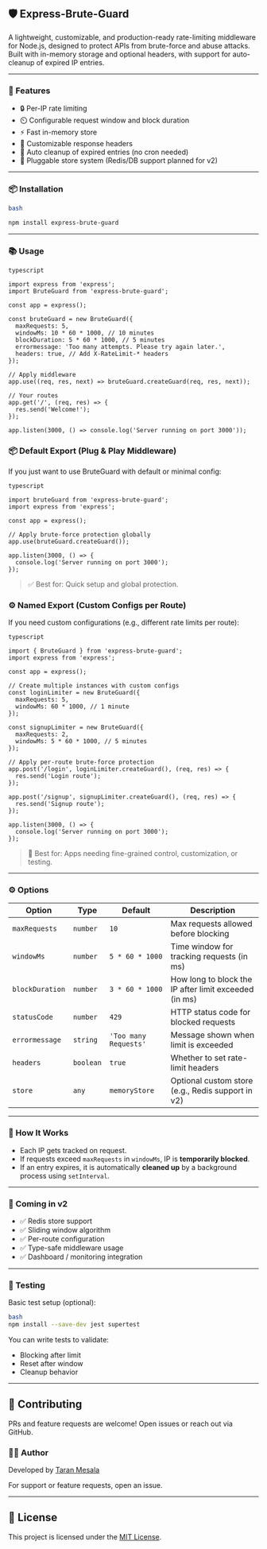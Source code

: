 ## 🛡️ Express-Brute-Guard

A lightweight, customizable, and production-ready rate-limiting middleware for Node.js, designed to protect APIs from brute-force and abuse attacks. Built with in-memory storage and optional headers, with support for auto-cleanup of expired IP entries.

---

### 🚀 Features

- 🔒 Per-IP rate limiting
- ⏲️ Configurable request window and block duration
- ⚡ Fast in-memory store
- 📡 Customizable response headers
- 🧹 Auto cleanup of expired entries (no cron needed)
- 🧱 Pluggable store system (Redis/DB support planned for v2)

---

### 📦 Installation

```bash
bash

npm install express-brute-guard

```

---

### 📚 Usage

```
typescript

import express from 'express';
import BruteGuard from 'express-brute-guard';

const app = express();

const bruteGuard = new BruteGuard({
  maxRequests: 5,
  windowMs: 10 * 60 * 1000, // 10 minutes
  blockDuration: 5 * 60 * 1000, // 5 minutes
  errormessage: 'Too many attempts. Please try again later.',
  headers: true, // Add X-RateLimit-* headers
});

// Apply middleware
app.use((req, res, next) => bruteGuard.createGuard(req, res, next));

// Your routes
app.get('/', (req, res) => {
  res.send('Welcome!');
});

app.listen(3000, () => console.log('Server running on port 3000'));

```

### 📦 Default Export (Plug & Play Middleware)

If you just want to use BruteGuard with default or minimal config:

```
typescript

import bruteGuard from 'express-brute-guard';
import express from 'express';

const app = express();

// Apply brute-force protection globally
app.use(bruteGuard.createGuard());

app.listen(3000, () => {
  console.log('Server running on port 3000');
});

```

> ✅ Best for: Quick setup and global protection.

### ⚙️ Named Export (Custom Configs per Route)

If you need custom configurations (e.g., different rate limits per route):

```
typescript

import { BruteGuard } from 'express-brute-guard';
import express from 'express';

const app = express();

// Create multiple instances with custom configs
const loginLimiter = new BruteGuard({
  maxRequests: 5,
  windowMs: 60 * 1000, // 1 minute
});

const signupLimiter = new BruteGuard({
  maxRequests: 2,
  windowMs: 5 * 60 * 1000, // 5 minutes
});

// Apply per-route brute-force protection
app.post('/login', loginLimiter.createGuard(), (req, res) => {
  res.send('Login route');
});

app.post('/signup', signupLimiter.createGuard(), (req, res) => {
  res.send('Signup route');
});

app.listen(3000, () => {
  console.log('Server running on port 3000');
});

```

> 🔧 Best for: Apps needing fine-grained control, customization, or testing.

---

### ⚙️ Options

| Option          | Type      | Default               | Description                                           |
| --------------- | --------- | --------------------- | ----------------------------------------------------- |
| `maxRequests`   | `number`  | `10`                  | Max requests allowed before blocking                  |
| `windowMs`      | `number`  | `5 * 60 * 1000`       | Time window for tracking requests (in ms)             |
| `blockDuration` | `number`  | `3 * 60 * 1000`       | How long to block the IP after limit exceeded (in ms) |
| `statusCode`    | `number`  | `429`                 | HTTP status code for blocked requests                 |
| `errormessage`  | `string`  | `'Too many Requests'` | Message shown when limit is exceeded                  |
| `headers`       | `boolean` | `true`                | Whether to set rate-limit headers                     |
| `store`         | `any`     | `memoryStore`         | Optional custom store (e.g., Redis support in v2)     |

---

### 🧠 How It Works

- Each IP gets tracked on request.
- If requests exceed `maxRequests` in `windowMs`, IP is **temporarily blocked**.
- If an entry expires, it is automatically **cleaned up** by a background process using `setInterval`.

---

### 🔮 Coming in v2

- ✅ Redis store support
- ✅ Sliding window algorithm
- ✅ Per-route configuration
- ✅ Type-safe middleware usage
- ✅ Dashboard / monitoring integration

---

### 🧪 Testing

Basic test setup (optional):

```bash
bash
npm install --save-dev jest supertest

```

You can write tests to validate:

- Blocking after limit
- Reset after window
- Cleanup behavior

---

## 🤝 Contributing

PRs and feature requests are welcome! Open issues or reach out via GitHub.

### 🧑‍💻 Author

Developed by [Taran Mesala](https://github.com/Taran1508)

For support or feature requests, open an issue.

---

## 📄 License

This project is licensed under the [MIT License](./LICENSE).
